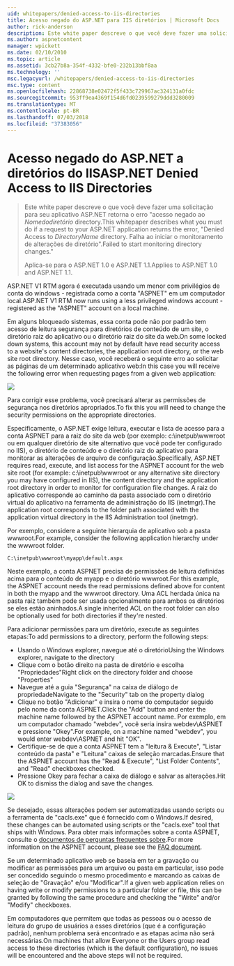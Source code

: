 ```yaml
---
uid: whitepapers/denied-access-to-iis-directories
title: Acesso negado do ASP.NET para IIS diretórios | Microsoft Docs
author: rick-anderson
description: Este white paper descreve o que você deve fazer uma solicitação para seu aplicativo ASP.NET retorna o erro "acesso negado ao diretório DirectoryName. Falha ao s...
ms.author: aspnetcontent
manager: wpickett
ms.date: 02/10/2010
ms.topic: article
ms.assetid: 3cb27b8a-354f-4332-bfe0-232b13bbf8aa
ms.technology: ''
msc.legacyurl: /whitepapers/denied-access-to-iis-directories
msc.type: content
ms.openlocfilehash: 22868738e02472f5f433c729967ac324131a0fdc
ms.sourcegitcommit: 953ff9ea4369f154d6fd0239599279ddd3280009
ms.translationtype: MT
ms.contentlocale: pt-BR
ms.lasthandoff: 07/03/2018
ms.locfileid: "37383056"
---
```

<a name="aspnet-denied-access-to-iis-directories"></a><span data-ttu-id="e0205-104">Acesso negado do ASP.NET a diretórios do IIS</span><span class="sxs-lookup"><span data-stu-id="e0205-104">ASP.NET Denied Access to IIS Directories</span></span>
====================
> <span data-ttu-id="e0205-105">Este white paper descreve o que você deve fazer uma solicitação para seu aplicativo ASP.NET retorna o erro "acesso negado ao *Nomedodiretório* directory.</span><span class="sxs-lookup"><span data-stu-id="e0205-105">This whitepaper describes what you must do if a request to your ASP.NET application returns the error, "Denied Access to *DirectoryName* directory.</span></span> <span data-ttu-id="e0205-106">Falha ao iniciar o monitoramento de alterações de diretório".</span><span class="sxs-lookup"><span data-stu-id="e0205-106">Failed to start monitoring directory changes."</span></span>
> 
> <span data-ttu-id="e0205-107">Aplica-se para o ASP.NET 1.0 e ASP.NET 1.1.</span><span class="sxs-lookup"><span data-stu-id="e0205-107">Applies to ASP.NET 1.0 and ASP.NET 1.1.</span></span>


<span data-ttu-id="e0205-108">ASP.NET V1 RTM agora é executada usando um menor com privilégios de conta do windows - registrada como a conta "ASPNET" em um computador local.</span><span class="sxs-lookup"><span data-stu-id="e0205-108">ASP.NET V1 RTM now runs using a less privileged windows account - registered as the "ASPNET" account on a local machine.</span></span>

<span data-ttu-id="e0205-109">Em alguns bloqueado sistemas, essa conta pode não por padrão tem acesso de leitura segurança para diretórios de conteúdo de um site, o diretório raiz do aplicativo ou o diretório raiz do site da web.</span><span class="sxs-lookup"><span data-stu-id="e0205-109">On some locked down systems, this account may not by default have read security access to a website's content directories, the application root directory, or the web site root directory.</span></span> <span data-ttu-id="e0205-110">Nesse caso, você receberá o seguinte erro ao solicitar as páginas de um determinado aplicativo web:</span><span class="sxs-lookup"><span data-stu-id="e0205-110">In this case you will receive the following error when requesting pages from a given web application:</span></span>

![](denied-access-to-iis-directories/_static/image1.jpg)

<span data-ttu-id="e0205-111">Para corrigir esse problema, você precisará alterar as permissões de segurança nos diretórios apropriados.</span><span class="sxs-lookup"><span data-stu-id="e0205-111">To fix this you will need to change the security permissions on the appropriate directories.</span></span>

<span data-ttu-id="e0205-112">Especificamente, o ASP.NET exige leitura, executar e lista de acesso para a conta ASPNET para a raiz do site da web (por exemplo: c:\inetpub\wwwroot ou em qualquer diretório de site alternativo que você pode ter configurado no IIS), o diretório de conteúdo e o diretório raiz do aplicativo para monitorar as alterações de arquivo de configuração.</span><span class="sxs-lookup"><span data-stu-id="e0205-112">Specifically, ASP.NET requires read, execute, and list access for the ASPNET account for the web site root (for example: c:\inetpub\wwwroot or any alternative site directory you may have configured in IIS), the content directory and the application root directory in order to monitor for configuration file changes.</span></span> <span data-ttu-id="e0205-113">A raiz do aplicativo corresponde ao caminho da pasta associado com o diretório virtual do aplicativo na ferramenta de administração do IIS (inetmgr).</span><span class="sxs-lookup"><span data-stu-id="e0205-113">The application root corresponds to the folder path associated with the application virtual directory in the IIS Administration tool (inetmgr).</span></span>

<span data-ttu-id="e0205-114">Por exemplo, considere a seguinte hierarquia de aplicativo sob a pasta wwwroot.</span><span class="sxs-lookup"><span data-stu-id="e0205-114">For example, consider the following application hierarchy under the wwwroot folder.</span></span>

`C:\inetpub\wwwroot\myapp\default.aspx`

<span data-ttu-id="e0205-115">Neste exemplo, a conta ASPNET precisa de permissões de leitura definidas acima para o conteúdo de myapp e o diretório wwwroot.</span><span class="sxs-lookup"><span data-stu-id="e0205-115">For this example, the ASPNET account needs the read permissions defined above for content in both the myapp and the wwwroot directory.</span></span> <span data-ttu-id="e0205-116">Uma ACL herdada única na pasta raiz também pode ser usada opcionalmente para ambos os diretórios se eles estão aninhados.</span><span class="sxs-lookup"><span data-stu-id="e0205-116">A single inherited ACL on the root folder can also be optionally used for both directories if they're nested.</span></span>

<span data-ttu-id="e0205-117">Para adicionar permissões para um diretório, execute as seguintes etapas:</span><span class="sxs-lookup"><span data-stu-id="e0205-117">To add permissions to a directory, perform the following steps:</span></span>

- <span data-ttu-id="e0205-118">Usando o Windows explorer, navegue até o diretório</span><span class="sxs-lookup"><span data-stu-id="e0205-118">Using the Windows explorer, navigate to the directory</span></span>
- <span data-ttu-id="e0205-119">Clique com o botão direito na pasta de diretório e escolha "Propriedades"</span><span class="sxs-lookup"><span data-stu-id="e0205-119">Right click on the directory folder and choose "Properties"</span></span>
- <span data-ttu-id="e0205-120">Navegue até a guia "Segurança" na caixa de diálogo de propriedade</span><span class="sxs-lookup"><span data-stu-id="e0205-120">Navigate to the "Security" tab on the property dialog</span></span>
- <span data-ttu-id="e0205-121">Clique no botão "Adicionar" e insira o nome do computador seguido pelo nome da conta ASPNET.</span><span class="sxs-lookup"><span data-stu-id="e0205-121">Click the "Add" button and enter the machine name followed by the ASPNET account name.</span></span> <span data-ttu-id="e0205-122">Por exemplo, em um computador chamado "webdev", você seria insira webdev\ASPNET e pressione "Okey".</span><span class="sxs-lookup"><span data-stu-id="e0205-122">For example, on a machine named "webdev", you would enter webdev\ASPNET and hit "OK".</span></span>
- <span data-ttu-id="e0205-123">Certifique-se de que a conta ASPNET tem a "leitura &amp; Execute", "Listar conteúdo da pasta" e "Leitura" caixas de seleção marcadas.</span><span class="sxs-lookup"><span data-stu-id="e0205-123">Ensure that the ASPNET account has the "Read &amp; Execute", "List Folder Contents", and "Read" checkboxes checked.</span></span>
- <span data-ttu-id="e0205-124">Pressione Okey para fechar a caixa de diálogo e salvar as alterações.</span><span class="sxs-lookup"><span data-stu-id="e0205-124">Hit OK to dismiss the dialog and save the changes.</span></span>

![](denied-access-to-iis-directories/_static/image2.jpg)

<span data-ttu-id="e0205-125">Se desejado, essas alterações podem ser automatizadas usando scripts ou a ferramenta de "cacls.exe" que é fornecido com o Windows.</span><span class="sxs-lookup"><span data-stu-id="e0205-125">If desired, these changes can be automated using scripts or the "cacls.exe" tool that ships with Windows.</span></span> <span data-ttu-id="e0205-126">Para obter mais informações sobre a conta ASPNET, consulte o [documentos de perguntas frequentes sobre](https://go.microsoft.com/fwlink/?LinkId=5828).</span><span class="sxs-lookup"><span data-stu-id="e0205-126">For more information on the ASPNET account, please see the [FAQ document](https://go.microsoft.com/fwlink/?LinkId=5828).</span></span>

<span data-ttu-id="e0205-127">Se um determinado aplicativo web se baseia em ter a gravação ou modificar as permissões para um arquivo ou pasta em particular, isso pode ser concedido seguindo o mesmo procedimento e marcando as caixas de seleção de "Gravação" e/ou "Modificar".</span><span class="sxs-lookup"><span data-stu-id="e0205-127">If a given web application relies on having write or modify permissions to a particular folder or file, this can be granted by following the same procedure and checking the "Write" and/or "Modify" checkboxes.</span></span>

<span data-ttu-id="e0205-128">Em computadores que permitem que todas as pessoas ou o acesso de leitura do grupo de usuários a esses diretórios (que é a configuração padrão), nenhum problema será encontrado e as etapas acima não será necessárias.</span><span class="sxs-lookup"><span data-stu-id="e0205-128">On machines that allow Everyone or the Users group read access to these directories (which is the default configuration), no issues will be encountered and the above steps will not be required.</span></span>
